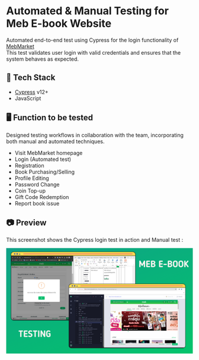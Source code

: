 # Automated & Manual Testing for Meb E-book Website

Automated end-to-end test using Cypress for the login functionality of [MebMarket](https://www.mebmarket.com/)  
This test validates user login with valid credentials and ensures that the system behaves as expected.



## 🔧 Tech Stack

- [Cypress](https://www.cypress.io/) v12+
- JavaScript

## 🖥️ Function to be tested 
Designed testing workflows in collaboration with the team, incorporating both manual and automated techniques.

- Visit MebMarket homepage
- Login (Automated test)
- Registration
- Book Purchasing/Selling
- Profile Editing
- Password Change
- Coin Top-up
- Gift Code Redemption
- Report book issue
  
## 📷 Preview

This screenshot shows the Cypress login test in action and Manual test :

![Cypress Login Test](assets/cypress-login.png)
